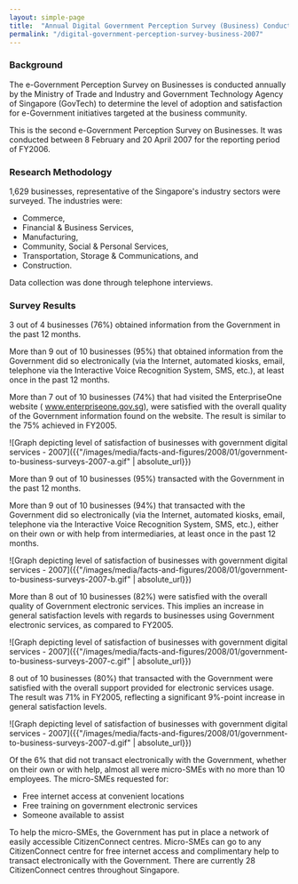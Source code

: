 ```yaml
---
layout: simple-page
title:  "Annual Digital Government Perception Survey (Business) Conducted in 2007"
permalink: "/digital-government-perception-survey-business-2007"
---
```


### **Background**

The e-Government Perception Survey on Businesses is conducted annually by the Ministry of Trade and Industry and Government Technology Agency of Singapore (GovTech) to determine the level of adoption and satisfaction for e-Government initiatives targeted at the business community.

This is the second e-Government Perception Survey on Businesses. It was conducted between 8 February and 20 April 2007 for the reporting period of FY2006.

### **Research Methodology**

1,629 businesses, representative of the Singapore's industry sectors were surveyed. The industries were:

* Commerce,
* Financial & Business Services,
* Manufacturing,
* Community, Social & Personal Services,
* Transportation, Storage & Communications, and
* Construction.

Data collection was done through telephone interviews.

### **Survey Results**

3 out of 4 businesses (76%) obtained information from the Government in the past 12 months.

More than 9 out of 10 businesses (95%) that obtained information from the Government did so electronically (via the Internet, automated kiosks, email, telephone via the Interactive Voice Recognition System, SMS, etc.), at least once in the past 12 months.

More than 7 out of 10 businesses (74%) that had visited the EnterpriseOne website ( www.enterpriseone.gov.sg), were satisfied with the overall quality of the Government information found on the website. The result is similar to the 75% achieved in FY2005.

![Graph depicting level of satisfaction of businesses with government digital services - 2007]({{"/images/media/facts-and-figures/2008/01/government-to-business-surveys-2007-a.gif" | absolute_url}})

More than 9 out of 10 businesses (95%) transacted with the Government in the past 12 months.

More than 9 out of 10 businesses (94%) that transacted with the Government did so electronically (via the Internet, automated kiosks, email, telephone via the Interactive Voice Recognition System, SMS, etc.), either on their own or with help from intermediaries, at least once in the past 12 months.

![Graph depicting level of satisfaction of businesses with government digital services - 2007]({{"/images/media/facts-and-figures/2008/01/government-to-business-surveys-2007-b.gif" | absolute_url}})

More than 8 out of 10 businesses (82%) were satisfied with the overall quality of Government electronic services. This implies an increase in general satisfaction levels with regards to businesses using Government electronic services, as compared to FY2005.

![Graph depicting level of satisfaction of businesses with government digital services - 2007]({{"/images/media/facts-and-figures/2008/01/government-to-business-surveys-2007-c.gif" | absolute_url}})

8 out of 10 businesses (80%) that transacted with the Government were satisfied with the overall support provided for electronic services usage. The result was 71% in FY2005, reflecting a significant 9%-point increase in general satisfaction levels.

![Graph depicting level of satisfaction of businesses with government digital services - 2007]({{"/images/media/facts-and-figures/2008/01/government-to-business-surveys-2007-d.gif" | absolute_url}})

Of the 6% that did not transact electronically with the Government, whether on their own or with help, almost all were micro-SMEs with no more than 10 employees. The micro-SMEs requested for:

* Free internet access at convenient locations
* Free training on government electronic services
* Someone available to assist

To help the micro-SMEs, the Government has put in place a network of easily accessible CitizenConnect centres. Micro-SMEs can go to any CitizenConnect centre for free internet access and complimentary help to transact electronically with the Government. There are currently 28 CitizenConnect centres throughout Singapore.